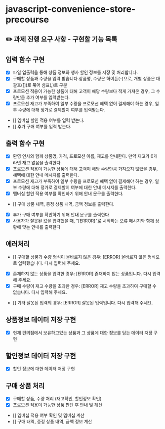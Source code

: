 # javascript-convenience-store-precourse

## ✏️ 과제 진행 요구 사항 - 구현할 기능 목록

## 입력 함수 구현

- [x] 파일 입출력을 통해 상품 정보와 행사 할인 정보를 저장 및 처리합니다.
- [x] 구매할 상품과 수량을 입력 받습니다.상품명, 수량은 하이픈(-)으로, 개별 상품은 대괄호([])로 묶어 쉼표(,)로 구분
- [x] 프로모션 적용이 가능한 상품에 대해 고객이 해당 수량보다 적게 가져온 경우, 그 수량만큼 추가 여부를 입력받는다.
- [x] 프로모션 재고가 부족하여 일부 수량을 프로모션 혜택 없이 결제해야 하는 경우, 일부 수량에 대해 정가로 결제할지 여부를 입력받는다.
- [] 멤버십 할인 적용 여부를 입력 받는다.
- [] 추가 구매 여부를 입력 받는다.

## 출력 함수 구현

- [x] 환영 인사와 함께 상품명, 가격, 프로모션 이름, 재고를 안내한다. 만약 재고가 0개라면 재고 없음을 출력한다.
- [x] 프로모션 적용이 가능한 상품에 대해 고객이 해당 수량만큼 가져오지 않았을 경우, 혜택에 대한 안내 메시지를 출력한다.
- [x] 프로모션 재고가 부족하여 일부 수량을 프로모션 혜택 없이 결제해야 하는 경우, 일부 수량에 대해 정가로 결제할지 여부에 대한 안내 메시지를 출력한다.
- [x] 멤버십 할인 적용 여부를 확인하기 위해 안내 문구를 출력한다.
- [] 구매 상품 내역, 증정 상품 내역, 금액 정보를 출력한다.
- [x] 추가 구매 여부를 확인하기 위해 안내 문구를 출력한다
- [x] 사용자가 잘못된 값을 입력했을 때, "[ERROR]"로 시작하는 오류 메시지와 함께 상황에 맞는 안내를 출력한다

## 에러처리

- [] 구매할 상품과 수량 형식이 올바르지 않은 경우: [ERROR] 올바르지 않은 형식으로 입력했습니다. 다시 입력해 주세요.
- [x] 존재하지 않는 상품을 입력한 경우: [ERROR] 존재하지 않는 상품입니다. 다시 입력해 주세요.
- [x] 구매 수량이 재고 수량을 초과한 경우: [ERROR] 재고 수량을 초과하여 구매할 수 없습니다. 다시 입력해 주세요.
- [] 기타 잘못된 입력의 경우: [ERROR] 잘못된 입력입니다. 다시 입력해 주세요.

## 상품정보 데이터 저장 구현

- [x] 현재 편의점에서 보유하고있는 상품과 그 상품에 대한 정보를 담는 데이터 저장 구현

## 할인정보 데이터 저장 구현

- [x] 할인 정보에 대한 데이터 저장 구현

## 구매 상품 처리

- [x] 구매할 상품, 수량 처리 (재고확인, 할인정보 확인)
- [x] 프로모션 적용이 가능한 상품 판단 후 안내 및 계산
- [] 멤버십 적용 여부 확인 및 멤버십 계산
- [] 구매 내역, 증정 상품 내역, 금액 정보 계산
